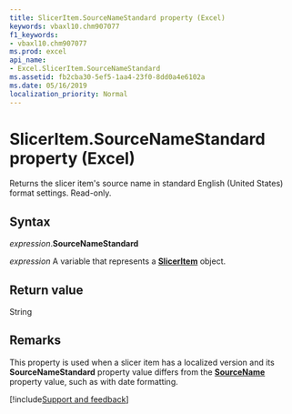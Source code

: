 ```yaml
---
title: SlicerItem.SourceNameStandard property (Excel)
keywords: vbaxl10.chm907077
f1_keywords:
- vbaxl10.chm907077
ms.prod: excel
api_name:
- Excel.SlicerItem.SourceNameStandard
ms.assetid: fb2cba30-5ef5-1aa4-23f0-8dd0a4e6102a
ms.date: 05/16/2019
localization_priority: Normal
---
```



# SlicerItem.SourceNameStandard property (Excel)

Returns the slicer item's source name in standard English (United States) format settings. Read-only.


## Syntax

_expression_.**SourceNameStandard**

_expression_ A variable that represents a **[SlicerItem](Excel.SlicerItem.md)** object.


## Return value

String


## Remarks

This property is used when a slicer item has a localized version and its **SourceNameStandard** property value differs from the **[SourceName](Excel.SlicerItem.SourceName.md)** property value, such as with date formatting.



[!include[Support and feedback](~/includes/feedback-boilerplate.md)]